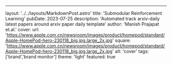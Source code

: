 ---layout: '../../layouts/MarkdownPost.astro'title: 'Submodular Reinforcement Learning'pubDate: 2023-07-25description: 'Automated track arxiv-daily latest papers around arxiv paper daily template'author: 'Manish Prajapat et.al.'cover:    url: 'https://www.apple.com.cn/newsroom/images/product/homepod/standard/Apple-HomePod-hero-230118_big.jpg.large_2x.jpg'    square: 'https://www.apple.com.cn/newsroom/images/product/homepod/standard/Apple-HomePod-hero-230118_big.jpg.large_2x.jpg'    alt: 'cover'tags: ['brand','brand monitor']theme: 'light'featured: true